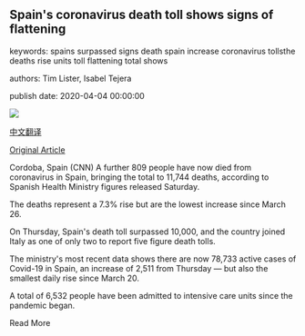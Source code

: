 ## Spain's coronavirus death toll shows signs of flattening

keywords: spains surpassed signs death spain increase coronavirus tollsthe deaths rise units toll flattening total shows

authors: Tim Lister, Isabel Tejera

publish date: 2020-04-04 00:00:00

![](https://cdn.cnn.com/cnnnext/dam/assets/200402114001-01-coronavirus-spain-0327-super-tease.jpg)

[中文翻译](Spain%27s%20coronavirus%20death%20toll%20shows%20signs%20of%20flattening_zh.md)

[Original Article](https://edition.cnn.com/2020/04/04/europe/spain-coronavirus-death-toll-intl/index.html)

Cordoba, Spain (CNN) A further 809 people have now died from coronavirus in Spain, bringing the total to 11,744 deaths, according to Spanish Health Ministry figures released Saturday.

The deaths represent a 7.3% rise but are the lowest increase since March 26.

On Thursday, Spain's death toll surpassed 10,000, and the country joined Italy as one of only two to report five figure death tolls.

The ministry's most recent data shows there are now 78,733 active cases of Covid-19 in Spain, an increase of 2,511 from Thursday — but also the smallest daily rise since March 20.

A total of 6,532 people have been admitted to intensive care units since the pandemic began.

Read More